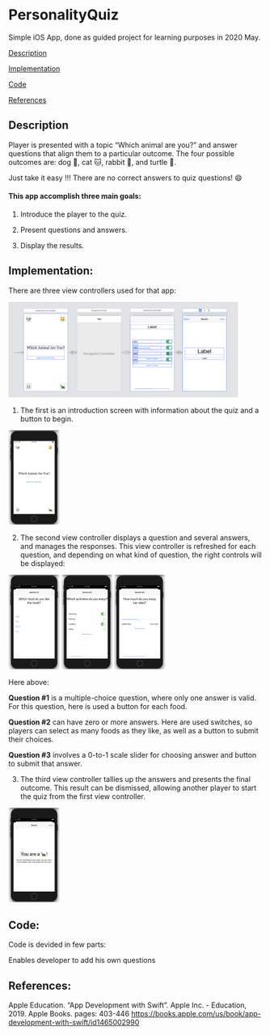 # PersonalityQuiz
Simple iOS App, done as guided project for learning purposes in 2020 May.

[Description](##Description:)

[Implementation](#Implementation:)

[Code](#Code:)

[References](#References:)

## Description
Player is presented with a topic “Which animal are you?” and answer questions that align them to a particular outcome. 
The four possible outcomes are: dog :dog:, cat :cat:, rabbit :rabbit:, and turtle :turtle:.

Just take it easy !!! There are no correct answers to quiz questions! :smile:

#### This app accomplish three main goals:
  1. Introduce the player to the quiz.
  
  2. Present questions and answers.
  
  3. Display the results.
  
## Implementation: 
There are three view controllers used for that app:

<img src="/quiz-screens/viewControllers.png" width="90%">

1. The first is an introduction screen with information about the quiz and a button to begin.

<img src="/quiz-screens/quiz01.png" width="20%">

2. The second view controller displays a question and several answers, and manages the responses. This view controller is refreshed for each question, and depending on what kind of question, the right controls will be displayed:

<img src="/quiz-screens/quiz02.png" width="20%">  <img src="/quiz-screens/quiz03.png" width="20%"> <img src="/quiz-screens/quiz04.png" width="20%">

Here above:

   __Question #1__ is a multiple-choice question, where only one answer is valid.
    For this question, here is used a button for each food.
   
   __Question #2__ can have zero or more answers. Here are used switches, so players can select as many foods as they like, as well as a button to submit their choices.
   
   __Question #3__ involves a 0-to-1 scale slider for choosing answer and button to submit that answer.
      

3. The third view controller tallies up the answers and presents the final outcome. This result can be dismissed, allowing another player to start the quiz from the first view controller.

<img src="/quiz-screens/quiz05.png" width="20%">



## Code:
Code is devided in few parts:

Enables developer to add his own questions


## References:
Apple Education. “App Development with Swift”. Apple Inc. - Education, 2019. Apple Books. pages: 403-446
https://books.apple.com/us/book/app-development-with-swift/id1465002990
